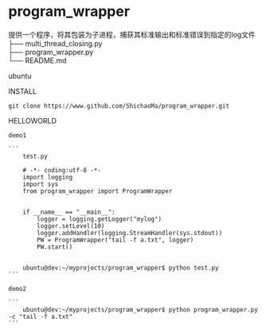 # program_wrapper<br/>
提供一个程序，将其包装为子进程，捕获其标准输出和标准错误到指定的log文件<br/>
├── multi_thread_closing.py<br/>
├── program_wrapper.py<br/>
└── README.md<br/>

ubuntu

INSTALL

    git clone https://www.github.com/ShichaoMa/program_wrapper.git

HELLOWORLD

    demo1

    ```
        test.py

        # -*- coding:utf-8 -*-
        import logging
        import sys
        from program_wrapper import ProgramWrapper


        if __name__ == "__main__":
            logger = logging.getLogger("mylog")
            logger.setLevel(10)
            logger.addHandler(logging.StreamHandler(sys.stdout))
            PW = ProgramWrapper("tail -f a.txt", logger)
            PW.start()


        ubuntu@dev:~/myprojects/program_wrapper$ python test.py
    ```

    demo2

    ```
        ubuntu@dev:~/myprojects/program_wrapper$ python program_wrapper.py -c "tail -f a.txt"
    ```